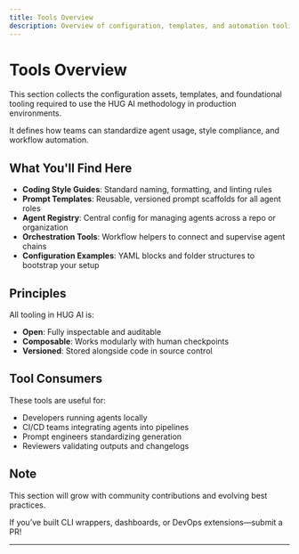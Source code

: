 ```yaml
---
title: Tools Overview
description: Overview of configuration, templates, and automation tooling that enable HUG AI in practice.
---
```


# Tools Overview

This section collects the configuration assets, templates, and foundational tooling required to use the HUG AI methodology in production environments.

It defines how teams can standardize agent usage, style compliance, and workflow automation.

## What You'll Find Here

- **Coding Style Guides**: Standard naming, formatting, and linting rules
- **Prompt Templates**: Reusable, versioned prompt scaffolds for all agent roles
- **Agent Registry**: Central config for managing agents across a repo or organization
- **Orchestration Tools**: Workflow helpers to connect and supervise agent chains
- **Configuration Examples**: YAML blocks and folder structures to bootstrap your setup

## Principles

All tooling in HUG AI is:
- **Open**: Fully inspectable and auditable
- **Composable**: Works modularly with human checkpoints
- **Versioned**: Stored alongside code in source control

## Tool Consumers

These tools are useful for:
- Developers running agents locally
- CI/CD teams integrating agents into pipelines
- Prompt engineers standardizing generation
- Reviewers validating outputs and changelogs

## Note

This section will grow with community contributions and evolving best practices.

If you’ve built CLI wrappers, dashboards, or DevOps extensions—submit a PR!

---


